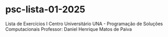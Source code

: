 # psc-lista-01-2025
Lista de Exercícios I 
Centro Universitário UNA - Programação de Soluções Computacionais Professor: Daniel Henrique Matos de Paiva
